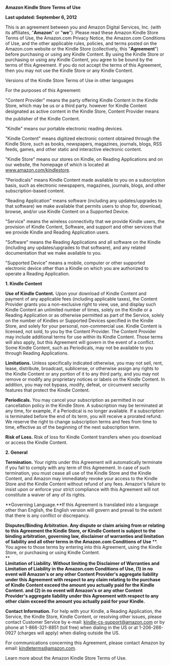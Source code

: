 **Amazon Kindle Store Terms of Use**  

**Last updated: September 6, 2012**

  
This is an agreement between you and Amazon Digital Services, Inc. (with its affiliates, "**Amazon**" or "**we**"). Please read these Amazon Kindle Store Terms of Use, the Amazon.com Privacy Notice, the Amazon.com Conditions of Use, and the other applicable rules, policies, and terms posted on the Amazon.com website or the Kindle Store (collectively, this "**Agreement**") before purchasing or using any Kindle Content. By using the Kindle Store or purchasing or using any Kindle Content, you agree to be bound by the terms of this Agreement. If you do not accept the terms of this Agreement, then you may not use the Kindle Store or any Kindle Content.  

Versions of the Kindle Store Terms of Use in other languages

For the purposes of this Agreement:

  
"Content Provider" means the party offering Kindle Content in the Kindle Store, which may be us or a third party. however for Kindle Content designated as active content in the Kindle Store, Content Provider means the publisher of the Kindle Content.

  
"Kindle" means our portable electronic reading devices.

  
"Kindle Content" means digitized electronic content obtained through the Kindle Store, such as books, newspapers, magazines, journals, blogs, RSS feeds, games, and other static and interactive electronic content.

  
"Kindle Store" means our stores on Kindle, on Reading Applications and on our website, the homepage of which is located at www.amazon.com/kindlestore.

  
"Periodicals" means Kindle Content made available to you on a subscription basis, such as electronic newspapers, magazines, journals, blogs, and other subscription-based content.

  
"Reading Application" means software (including any updates/upgrades to that software) we make available that permits users to shop for, download, browse, and/or use Kindle Content on a Supported Device.

  
"Service" means the wireless connectivity that we provide Kindle users, the provision of Kindle Content, Software, and support and other services that we provide Kindle and Reading Application users.

  
"Software" means the Reading Applications and all software on the Kindle (including any updates/upgrades to that software), and any related documentation that we make available to you.

  
"Supported Device" means a mobile, computer or other supported electronic device other than a Kindle on which you are authorized to operate a Reading Application.

  
**1\. Kindle Content**  

**Use of Kindle Content.** Upon your download of Kindle Content and payment of any applicable fees (including applicable taxes), the Content Provider grants you a non-exclusive right to view, use, and display such Kindle Content an unlimited number of times, solely on the Kindle or a Reading Application or as otherwise permitted as part of the Service, solely on the number of Kindles or Supported Devices specified in the Kindle Store, and solely for your personal, non-commercial use. Kindle Content is licensed, not sold, to you by the Content Provider. The Content Provider may include additional terms for use within its Kindle Content. Those terms will also apply, but this Agreement will govern in the event of a conflict. Some Kindle Content, such as Periodicals, may not be available to you through Reading Applications.

  
**Limitations.** Unless specifically indicated otherwise, you may not sell, rent, lease, distribute, broadcast, sublicense, or otherwise assign any rights to the Kindle Content or any portion of it to any third party, and you may not remove or modify any proprietary notices or labels on the Kindle Content. In addition, you may not bypass, modify, defeat, or circumvent security features that protect the Kindle Content.

  
**Periodicals.** You may cancel your subscription as permitted in our cancellation policy in the Kindle Store. A subscription may be terminated at any time, for example, if a Periodical is no longer available. If a subscription is terminated before the end of its term, you will receive a prorated refund. We reserve the right to change subscription terms and fees from time to time, effective as of the beginning of the next subscription term.

  
**Risk of Loss.** Risk of loss for Kindle Content transfers when you download or access the Kindle Content.

  
**2\. General**

  
**Termination.** Your rights under this Agreement will automatically terminate if you fail to comply with any term of this Agreement. In case of such termination, you must cease all use of the Kindle Store and the Kindle Content, and Amazon may immediately revoke your access to the Kindle Store and the Kindle Content without refund of any fees. Amazon's failure to insist upon or enforce your strict compliance with this Agreement will not constitute a waiver of any of its rights.  
  
**Governing Language.**If this Agreement is translated into a language other than English, the English version will govern and prevail to the extent that there is any conflict or discrepancy.  
  
**Disputes/Binding Arbitration. Any dispute or claim arising from or relating to this Agreement the Kindle Store, or Kindle Content is subject to the binding arbitration, governing law, disclaimer of warranties and limitation of liability and all other terms in the Amazon.com Conditions of Use** **. You agree to those terms by entering into this Agreement, using the Kindle Store, or purchasing or using Kindle Content.  
**  
**Limitation of Liability. Without limiting the Disclaimer of Warranties and Limitation of Liability in the Amazon.com Conditions of Use, (1) in no event will Amazon's or any other Content Provider's aggregate liability under this Agreement with respect to any claim relating to the purchase of Kindle Content exceed the amount you actually paid for the Kindle Content. and (2) in no event will Amazon's or any other Content Provider's aggregate liability under this Agreement with respect to any other claim exceed the amount you actually paid for your Kindle.**  
  
**Contact Information.** For help with your Kindle, a Reading Application, the Service, the Kindle Store, Kindle Content, or resolving other issues, please contact Customer Service by e-mail: kindle-cs-support@amazon.com or by phone at 1-866-321-8851 (toll free) when dialing in the US or at 1-206-266-0927 (charges will apply) when dialing outside the US.

  
For communications concerning this Agreement, please contact Amazon by email: kindleterms@amazon.com.

Learn more about the Amazon Kindle Store Terms of Use.